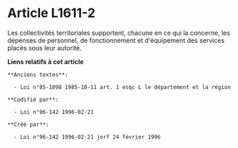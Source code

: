 # Article L1611-2

Les collectivités territoriales supportent, chacune en ce qui la concerne, les dépenses de personnel, de fonctionnement et
d'équipement des services placés sous leur autorité.

**Liens relatifs à cet article**

	**Anciens textes**:

	  - Loi n°85-1098 1985-10-11 art. 1 esqc L le département et la région

	**Codifié par**:

	  - Loi n°96-142 1996-02-21

	**Créé par**:

	  - Loi n°96-142 1996-02-21 jorf 24 février 1996
